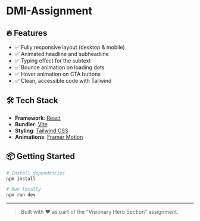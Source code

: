 # DMI-Assignment

## 🔥 Features

- ✅ Fully responsive layout (desktop & mobile)
- ✅ Animated headline and subheadline
- ✅ Typing effect for the subtext
- ✅ Bounce animation on loading dots
- ✅ Hover animation on CTA buttons
- ✅ Clean, accessible code with Tailwind

## 🛠️ Tech Stack

- **Framework**: [React](https://react.dev/)
- **Bundler**: [Vite](https://vitejs.dev/)
- **Styling**: [Tailwind CSS](https://tailwindcss.com/)
- **Animations**: [Framer Motion](https://www.framer.com/motion/)

## 📦 Getting Started

```bash
# Install dependencies
npm install

# Run locally
npm run dev
```

---

> Built with ❤️ as part of the “Visionary Hero Section” assignment.

